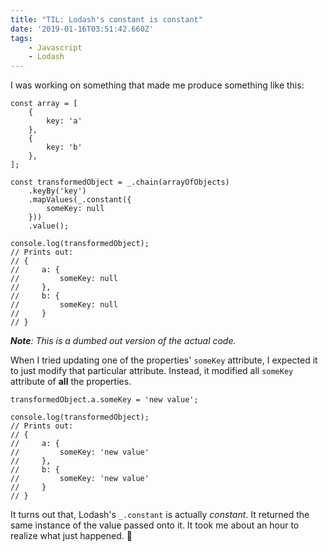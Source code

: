 ```yaml
---
title: "TIL: Lodash's constant is constant"
date: '2019-01-16T03:51:42.660Z'
tags:
    - Javascript
    - Lodash
---
```


I was working on something that made me produce something like this:

<!--excerpt-->

```javascript{numberLines: true}
const array = [
    {
        key: 'a'
    },
    {
        key: 'b'
    },
];

const transformedObject = _.chain(arrayOfObjects)
    .keyBy('key')
    .mapValues(_.constant({
        someKey: null
    }))
    .value();

console.log(transformedObject);
// Prints out:
// {
//     a: {
//         someKey: null
//     },
//     b: {
//         someKey: null
//     }
// }
```

_**Note**: This is a dumbed out version of the actual code._

When I tried updating one of the properties' `someKey` attribute, I expected it to just modify that particular attribute. Instead, it modified all `someKey` attribute of **all** the properties.

```javascript{numberLines: true}
transformedObject.a.someKey = 'new value';

console.log(transformedObject);
// Prints out:
// {
//     a: {
//         someKey: 'new value'
//     },
//     b: {
//         someKey: 'new value'
//     }
// }
```

It turns out that, Lodash's `_.constant` is actually _constant_. It returned the same instance of the value passed onto it. It took me about an hour to realize what just happened. 🤦️
